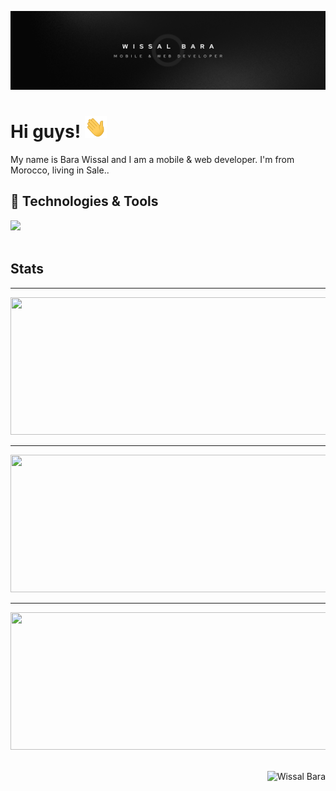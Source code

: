 [![Banner](./bannerblack.png)](https://github.com/Wissal65)

<h1>Hi guys! <img src="https://raw.githubusercontent.com/StanGirard/StanGirard/master/wave.gif" width=35 height=35/></h1>

 


  <p>My name is Bara Wissal and I am a mobile & web developer. I'm from Morocco, living in Sale..</p></div>
  <h2>🔧 Technologies & Tools</h2>



  <a href="https://slillicons.dev">
    <img src="https://skillicons.dev/icons?i=react,javascript,nodejs,spring,py,java,php,c,django,flutter,swift,html,css,bootstrap,firebase,mysql,sqlite,git,github,figma,opencv,vscode,eclipse,androidstudio,postman,idea"/><br>
  </a>
  <br>
 
## Stats 
---

  
<p align="center">
  <img width="800" height="220" src="https://streak-stats.demolab.com?user=sammorozov&theme=highcontrast&hide_border=true&border_radius=5&card_width=800">
</p>


---
<p align="center">
  <img width="800" height="220" src="https://github-readme-stats.vercel.app/api?username=Wissal65&show_icons=true&theme=vision-friendly-dark&hide_border=true&border_radius=5&card_width=800">
</p>

 ---
<p align="center">
  <img width="800" height="220" src="https://github-readme-stats.vercel.app/api/top-langs/?username=Wissal65&size_weight=0.15&count_weight=0.5&layout=compact&theme=vision-friendly-dark&hide_border=true&border_radius=5&card_width=800">
</p>

<div id="header" align="center">
  <img src="https://komarev.com/ghpvc/?username=sammorozov&style=for-the-badge&color=orange" alt=""/>
</div>



  

<img align="right" src="https://komarev.com/ghpvc/?username=Wissal65&label=Profile%20views&color=0e75b6&style=flat" alt="Wissal Bara" />
